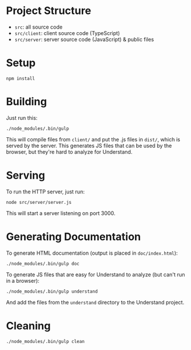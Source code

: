 # Project Structure

* `src`: all source code
* `src/client`: client source code (TypeScript)
* `src/server`: server source code (JavaScript) & public files

# Setup

```
npm install
```

# Building

Just run this:

```
./node_modules/.bin/gulp
```

This will compile files from `client/` and put the .js files in `dist/`, which
is served by the server. This generates JS files that can be used by the
browser, but they're hard to analyze for Understand.

# Serving

To run the HTTP server, just run:

```
node src/server/server.js
```

This will start a server listening on port 3000.

# Generating Documentation

To generate HTML documentation (output is placed in `doc/index.html`):

```
./node_modules/.bin/gulp doc
```

To generate JS files that are easy for Understand to analyze (but can't run in a
browser):

```
./node_modules/.bin/gulp understand
```

And add the files from the `understand` directory to the Understand project.

# Cleaning

```
./node_modules/.bin/gulp clean
```
